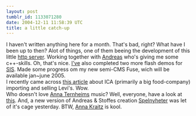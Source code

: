 ```yaml
---
layout: post
tumblr_id: 1133071280
date: 2004-12-11 11:58:39 UTC
title: a little catch-up
---
```


I haven't written anything here for a month. That's bad, right? What have I been up to then? Alot of things, one of them beeing the development of this little <a href="http://minhttpd.sourceforge.net/" target="_blank">http server</a>. Working together with <a href="http://www.thesundancekid.net/" target="_blank">Andreas</a> who's giving me some c++-skills. Oh, that's nice. <a href="http://flajm.se/" target="_blank">I've</a> also completed two more flash demos for <a href="http://www.sis.se/" target="_blank">SIS</a>. Made some progress om my new semi-CMS Fuse, wich will be available jan~june 2005.
<br/>
I recently came across <a href="http://www.resume.se/artikel-art_id=8856.html" target="_blank">this article</a> about ICA (primarily a big food-company) importing and selling Levi's. Wow. 
<br/>
Who doesn't love <a href="http://www.annaternheim.com/" target="_blank">Anna Ternheims</a> music? Well, everyone, have a look at <a href="http://www.digfi.com/default.aspx?id=6477" target="_blank">this</a>. And, a new version of Andreas &#38; Stoffes creation <a href="http://www.spelnyheter.se/" target="_blank">Spelnyheter</a> was let of it's cage yesterday. BTW, <a href="http://www.kraitz.se/" target="_blank">Anna Kraitz</a> is kool.

